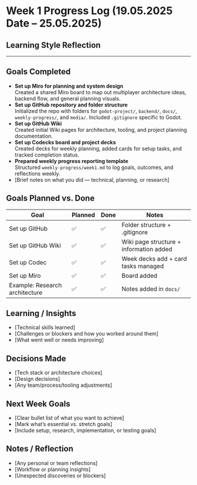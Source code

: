 # Week 1 Progress Log (19.05.2025 Date – 25.05.2025)

## Learning Style Reflection

---

## Goals Completed
- **Set up Miro for planning and system design**  
  Created a shared Miro board to map out multiplayer architecture ideas, backend flow, and general planning visuals.
- **Set up GitHub repository and folder structure**  
  Initialized the repo with folders for `godot-project/`, `backend/`, `docs/`, `weekly-progress/`, and `media/`. Included `.gitignore` specific to Godot.
- **Set up GitHub Wiki**  
  Created initial Wiki pages for architecture, tooling, and project planning documentation.
- **Set up Codecks board and project decks**  
  Created decks for weekly planning, added cards for setup tasks, and tracked completion status.
- **Prepared weekly progress reporting template**  
  Structured `weekly-progress/week1.md` to log goals, outcomes, and reflections weekly.
- [Brief notes on what you did — technical, planning, or research]

## Goals Planned vs. Done
| Goal                           | Planned | Done | Notes                            |
|--------------------------------|---------|------|----------------------------------|
| Set up GitHub         | ✅      | ✅   | Folder structure + .gitignore   |
| Set up GitHub Wiki         | ✅      | ✅   | Wiki page structure + information added  |
| Set up Codec         | ✅      | ✅   | Week decks add + card tasks managed  |
| Set up Miro         | ✅      | ✅   | Board added |
| Example: Research architecture | ✅      | ✅   | Notes added in `docs/`          |

## Learning / Insights
- [Technical skills learned]
- [Challenges or blockers and how you worked around them]
- [What went well or needs improving]

## Decisions Made
- [Tech stack or architecture choices]
- [Design decisions]
- [Any team/process/tooling adjustments]

## Next Week Goals
- [Clear bullet list of what you want to achieve]
- [Mark what’s essential vs. stretch goals]
- [Include setup, research, implementation, or testing goals]

## Notes / Reflection
- [Any personal or team reflections]
- [Workflow or planning insights]
- [Unexpected discoveries or blockers]

